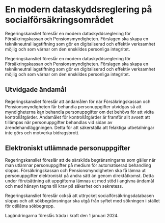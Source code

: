 # En modern dataskyddsreglering på socialförsäkringsområdet

Regeringskansliet föreslår en modern dataskyddsreglering för Försäkringskassan och Pensionsmyndigheten. Förslagen ska skapa en teknikneutral lagstiftning som gör en digitaliserad och effektiv verksamhet möjlig och som värnar om den enskildes personliga integritet.

Regeringskansliet föreslår en modern dataskyddsreglering för Försäkringskassan och Pensionsmyndigheten. Förslagen ska skapa en teknikneutral lagstiftning som gör en digitaliserad och effektiv verksamhet möjlig och som värnar om den enskildes personliga integritet.

## Utvidgade ändamål

Regeringskansliet föreslår att ändamålen för när Försäkringskassan och Pensionsmyndigheten får behandla personuppgifter utvidgas så att myndigheterna kan behandla personuppgifter om det behövs för att vidta kontrollåtgärder. Ändamålet för kontrollåtgärder är framför allt avsett att tillämpas när personuppgifter behandlas vid sidan av ärendehandläggningen. Detta för att säkerställa att felaktiga utbetalningar inte görs och motverka bidragsbrott.

## Elektroniskt utlämnade personuppgifter

Regeringskansliet föreslår att de särskilda begränsningarna som gäller när man utlämnar personuppgifter på medium för automatiserad behandling slopas. Försäkringskassan och Pensionsmyndigheten ska få lämna ut personuppgifter elektroniskt på andra sätt än genom direktåtkomst. Detta under förutsättning att uppgifterna lämnas ut med stöd i angivna ändamål och med hänsyn tagna till krav på säkerhet och sekretess.

Regeringskansliet föreslår också att uttrycket socialförsäkringsdatabasen slopas och att sökbegränsningar ska utgå från syftet med sökningen i stället för otillåtna sökbegrepp.

Lagändringarna föreslås träda i kraft den 1 januari 2024.
